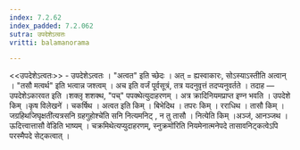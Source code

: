 ```yaml
---
index: 7.2.62
index_padded: 7.2.062
sutra: उपदेशेऽत्वतः
vritti: balamanorama

---
```

<<उपदेशेऽत्वतः>> - उपदेशेऽत्वतः । "अत्वत" इति च्छेदः । अत् = ह्यस्वाकारः, सोऽस्याऽस्तीति अत्वान् । "तसौ मत्वर्थ" इति भत्वान्न जश्त्वम् । अच इति वर्जं पूर्वसूत्रं, तत्र यदनुवृत्तं तदप्यनुवर्तते । तदाह —  उपदेशेऽकारवत इति ।शक्लृ शशक्थ, "पच्" पपक्थेत्युदाहरणम् । अत्र क्रादिनियमप्राप्त इण्न भवति । उपदेशे किम्  ।कृष विलेखने॑ । चकर्षिथ । अत्वत इति किम्  । बिभेदिथ । तपरः किम्  । रराधिथ । तासौ किम्  । जग्रहिथजिघृक्षती॑त्यत्रसनि ग्रहगुहोश्चे॑ति सनि नित्यमनिट् , न तु तासौ । नित्येति किम्  ।अञ्ज॑, आनञ्जथ ।ऊदित्त्वात्तासौ वे॑डिति भाष्यम् । चक्रमिथेत्यप्युदाहरणम्, स्नुक्रमो॑रिति नियमेनात्मनेपदे तासावनिट्कत्वेऽपि परस्मैपदे सेट्कत्वात् । 